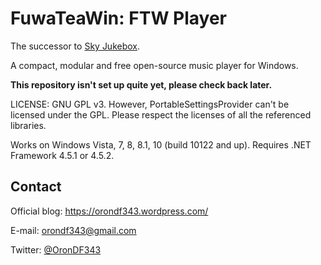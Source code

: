 FuwaTeaWin: FTW Player
======================

The successor to [Sky Jukebox](https://github.com/OronDF343/Sky-Jukebox).

A compact, modular and free open-source music player for Windows.

**This repository isn't set up quite yet, please check back later.**

LICENSE: GNU GPL v3. However, PortableSettingsProvider can't be licensed under the GPL.
Please respect the licenses of all the referenced libraries.

Works on Windows Vista, 7, 8, 8.1, 10 (build 10122 and up). Requires .NET Framework 4.5.1 or 4.5.2.

Contact
-------

Official blog: https://orondf343.wordpress.com/

E-mail: orondf343@gmail.com

Twitter: [@OronDF343](https://twitter.com/OronDF343)
